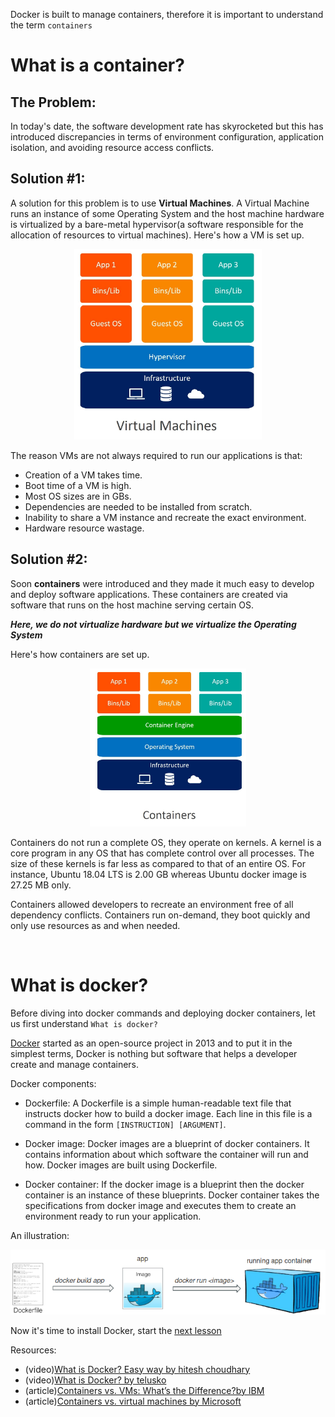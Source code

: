 Docker is built to manage containers, therefore it is important to understand the term `containers`

# What is a container?

## The Problem:
In today's date, the software development rate has skyrocketed but this has introduced discrepancies in terms of environment configuration, application isolation, and avoiding resource access conflicts. 

## Solution #1:
A solution for this problem is to use __Virtual Machines__. A Virtual Machine runs an instance of some Operating System and the host machine hardware is virtualized by a bare-metal hypervisor(a software responsible for the allocation of resources to virtual machines). Here's how a VM is set up.

<p align="center"><img src="../images/virtual_machines_architecture.jpg" width=300></img></p>

The reason VMs are not always required to run our applications is that:
- Creation of a VM takes time.
- Boot time of a VM is high.
- Most OS sizes are in GBs.
- Dependencies are needed to be installed from scratch.
- Inability to share a VM instance and recreate the exact environment.
- Hardware resource wastage.

## Solution #2:
Soon __containers__ were introduced and they made it much easy to develop and deploy software applications. These containers are created via software that runs on the host machine serving certain OS. 

*__Here, we do not virtualize hardware but we virtualize the Operating System__*

Here's how containers are set up.

<p align="center"><img src="../images/container_architecture.jpg" width=250></img></p>

Containers do not run a complete OS, they operate on kernels. A kernel is a core program in any OS that has complete control over all processes. The size of these kernels is far less as compared to that of an entire OS. For instance, Ubuntu 18.04 LTS is 2.00 GB whereas Ubuntu docker image is 27.25 MB only.

Containers allowed developers to recreate an environment free of all dependency conflicts. Containers run on-demand, they boot quickly and only use resources as and when needed.

<br>

# What is docker?

Before diving into docker commands and deploying docker containers, let us first understand `What is docker?`


[Docker](https://docker.com) started as an open-source project in 2013 and to put it in the simplest terms, Docker is nothing but software that helps a developer create and manage containers.

Docker components:

- Dockerfile: A Dockerfile is a simple human-readable text file that instructs docker how to build a docker image. Each line in this file is a command in the form `[INSTRUCTION] [ARGUMENT]`.

- Docker image: Docker images are a blueprint of docker containers. It contains information about which software the container will run and how. Docker images are built using Dockerfile.

- Docker container: If the docker image is a blueprint then the docker container is an instance of these blueprints. Docker container takes the specifications from docker image and executes them to create an environment ready to run your application.

An illustration:
<p align="center"><img src="../images/docker_components.jpg" width=600></img></p>

Now it's time to install Docker, start the [next lesson](./docker_installation.md)

Resources:
- (video)[What is Docker? Easy way by hitesh choudhary](https://www.youtube.com/watch?v=-LeV_c1zG-s)
- (video)[What is Docker? by telusko](https://www.youtube.com/watch?v=u-YWtdbpEhQ)
- (article)[Containers vs. VMs: What’s the Difference?by IBM](https://www.ibm.com/cloud/blog/containers-vs-vms)
- (article)[Containers vs. virtual machines by Microsoft](https://docs.microsoft.com/en-us/virtualization/windowscontainers/about/containers-vs-vm)
